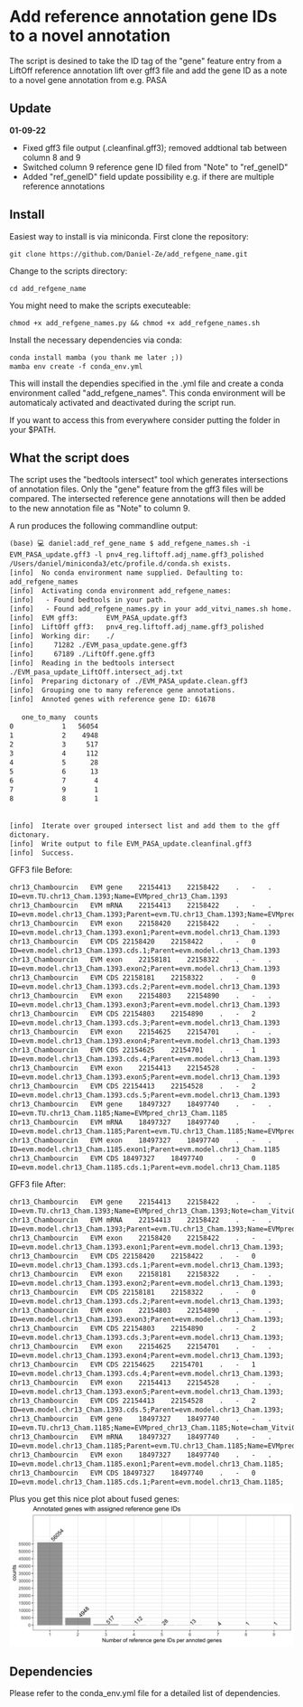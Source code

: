 # Add reference annotation gene IDs to a novel annotation
The script is desined to take the ID tag of the "gene" feature entry from a LiftOff reference annotation lift over gff3 file and add the gene ID as a note to a novel gene annotation from e.g. PASA

## Update
**01-09-22**
  - Fixed gff3 file output (.cleanfinal.gff3); removed addtional tab between column 8 and 9
  - Switched column 9 reference gene ID filed from "Note" to "ref_geneID"
  - Added "ref_geneID" field update possibility e.g. if there are multiple reference annotations

## Install
Easiest way to install is via miniconda. First clone the repository:

```
git clone https://github.com/Daniel-Ze/add_refgene_name.git
```

Change to the scripts directory:

```
cd add_refgene_name
```
You might need to make the scripts executeable:

```
chmod +x add_refgene_names.py && chmod +x add_refgene_names.sh
```

Install the necessary dependencies via conda:

```
conda install mamba (you thank me later ;))
mamba env create -f conda_env.yml
```

This will install the dependies specified in the .yml file and create a conda environment called "add_refgene_names".
This conda environment will be automaticaly activated and deactivated during the script run.

If you want to access this from everywhere consider putting the folder in your $PATH.

## What the script does
The script uses the "bedtools intersect" tool which generates intersections of annotation files.
Only the "gene" feature from the gff3 files will be compared. The intersected reference gene annotations will then be added to the new annotation file as "Note" to column 9.

A run produces the following commandline output:
```
(base) 💻 daniel:add_ref_gene_name $ add_refgene_names.sh -i EVM_PASA_update.gff3 -l pnv4_reg.liftoff.adj_name.gff3_polished 
/Users/daniel/miniconda3/etc/profile.d/conda.sh exists.
[info]  No conda environment name supplied. Defaulting to: add_refgene_names
[info]  Activating conda environment add_refgene_names:
[info]   - Found bedtools in your path.
[info]   - Found add_refgene_names.py in your add_vitvi_names.sh home.
[info]  EVM gff3:       EVM_PASA_update.gff3
[info]  LiftOff gff3:   pnv4_reg.liftoff.adj_name.gff3_polished
[info]  Working dir:    ./
[info]     71282 ./EVM_pasa_update.gene.gff3
[info]     67189 ./LiftOff.gene.gff3
[info]  Reading in the bedtools intersect ./EVM_pasa_update_LiftOff.intersect_adj.txt
[info]  Preparing dictonary of ./EVM_PASA_update.clean.gff3
[info]  Grouping one to many reference gene annotations.
[info]  Annoted genes with reference gene ID: 61678

   one_to_many  counts
0            1   56054
1            2    4948
2            3     517
3            4     112
4            5      28
5            6      13
6            7       4
7            9       1
8            8       1


[info]  Iterate over grouped intersect list and add them to the gff dictonary.
[info]  Write output to file EVM_PASA_update.cleanfinal.gff3
[info]  Success.
```

GFF3 file Before:
```
chr13_Chambourcin	EVM	gene	22154413	22158422	.	-	.	ID=evm.TU.chr13_Cham.1393;Name=EVMpred_chr13_Cham.1393
chr13_Chambourcin	EVM	mRNA	22154413	22158422	.	-	.	ID=evm.model.chr13_Cham.1393;Parent=evm.TU.chr13_Cham.1393;Name=EVMpred_chr13_Cham.1393
chr13_Chambourcin	EVM	exon	22158420	22158422	.	-	.	ID=evm.model.chr13_Cham.1393.exon1;Parent=evm.model.chr13_Cham.1393
chr13_Chambourcin	EVM	CDS	22158420	22158422	.	-	0	ID=evm.model.chr13_Cham.1393.cds.1;Parent=evm.model.chr13_Cham.1393
chr13_Chambourcin	EVM	exon	22158181	22158322	.	-	.	ID=evm.model.chr13_Cham.1393.exon2;Parent=evm.model.chr13_Cham.1393
chr13_Chambourcin	EVM	CDS	22158181	22158322	.	-	0	ID=evm.model.chr13_Cham.1393.cds.2;Parent=evm.model.chr13_Cham.1393
chr13_Chambourcin	EVM	exon	22154803	22154890	.	-	.	ID=evm.model.chr13_Cham.1393.exon3;Parent=evm.model.chr13_Cham.1393
chr13_Chambourcin	EVM	CDS	22154803	22154890	.	-	2	ID=evm.model.chr13_Cham.1393.cds.3;Parent=evm.model.chr13_Cham.1393
chr13_Chambourcin	EVM	exon	22154625	22154701	.	-	.	ID=evm.model.chr13_Cham.1393.exon4;Parent=evm.model.chr13_Cham.1393
chr13_Chambourcin	EVM	CDS	22154625	22154701	.	-	1	ID=evm.model.chr13_Cham.1393.cds.4;Parent=evm.model.chr13_Cham.1393
chr13_Chambourcin	EVM	exon	22154413	22154528	.	-	.	ID=evm.model.chr13_Cham.1393.exon5;Parent=evm.model.chr13_Cham.1393
chr13_Chambourcin	EVM	CDS	22154413	22154528	.	-	2	ID=evm.model.chr13_Cham.1393.cds.5;Parent=evm.model.chr13_Cham.1393
chr13_Chambourcin	EVM	gene	18497327	18497740	.	-	.	ID=evm.TU.chr13_Cham.1185;Name=EVMpred_chr13_Cham.1185
chr13_Chambourcin	EVM	mRNA	18497327	18497740	.	-	.	ID=evm.model.chr13_Cham.1185;Parent=evm.TU.chr13_Cham.1185;Name=EVMpred_chr13_Cham.1185
chr13_Chambourcin	EVM	exon	18497327	18497740	.	-	.	ID=evm.model.chr13_Cham.1185.exon1;Parent=evm.model.chr13_Cham.1185
chr13_Chambourcin	EVM	CDS	18497327	18497740	.	-	0	ID=evm.model.chr13_Cham.1185.cds.1;Parent=evm.model.chr13_Cham.1185
```

GFF3 file After:
```
chr13_Chambourcin	EVM	gene	22154413	22158422	.	-	.		ID=evm.TU.chr13_Cham.1393;Name=EVMpred_chr13_Cham.1393;Note=cham_Vitvi06g01843;
chr13_Chambourcin	EVM	mRNA	22154413	22158422	.	-	.		ID=evm.model.chr13_Cham.1393;Parent=evm.TU.chr13_Cham.1393;Name=EVMpred_chr13_Cham.1393;
chr13_Chambourcin	EVM	exon	22158420	22158422	.	-	.		ID=evm.model.chr13_Cham.1393.exon1;Parent=evm.model.chr13_Cham.1393;
chr13_Chambourcin	EVM	CDS	22158420	22158422	.	-	0		ID=evm.model.chr13_Cham.1393.cds.1;Parent=evm.model.chr13_Cham.1393;
chr13_Chambourcin	EVM	exon	22158181	22158322	.	-	.		ID=evm.model.chr13_Cham.1393.exon2;Parent=evm.model.chr13_Cham.1393;
chr13_Chambourcin	EVM	CDS	22158181	22158322	.	-	0		ID=evm.model.chr13_Cham.1393.cds.2;Parent=evm.model.chr13_Cham.1393;
chr13_Chambourcin	EVM	exon	22154803	22154890	.	-	.		ID=evm.model.chr13_Cham.1393.exon3;Parent=evm.model.chr13_Cham.1393;
chr13_Chambourcin	EVM	CDS	22154803	22154890	.	-	2		ID=evm.model.chr13_Cham.1393.cds.3;Parent=evm.model.chr13_Cham.1393;
chr13_Chambourcin	EVM	exon	22154625	22154701	.	-	.		ID=evm.model.chr13_Cham.1393.exon4;Parent=evm.model.chr13_Cham.1393;
chr13_Chambourcin	EVM	CDS	22154625	22154701	.	-	1		ID=evm.model.chr13_Cham.1393.cds.4;Parent=evm.model.chr13_Cham.1393;
chr13_Chambourcin	EVM	exon	22154413	22154528	.	-	.		ID=evm.model.chr13_Cham.1393.exon5;Parent=evm.model.chr13_Cham.1393;
chr13_Chambourcin	EVM	CDS	22154413	22154528	.	-	2		ID=evm.model.chr13_Cham.1393.cds.5;Parent=evm.model.chr13_Cham.1393;
chr13_Chambourcin	EVM	gene	18497327	18497740	.	-	.		ID=evm.TU.chr13_Cham.1185;Name=EVMpred_chr13_Cham.1185;Note=cham_Vitvi03g00850;
chr13_Chambourcin	EVM	mRNA	18497327	18497740	.	-	.		ID=evm.model.chr13_Cham.1185;Parent=evm.TU.chr13_Cham.1185;Name=EVMpred_chr13_Cham.1185;
chr13_Chambourcin	EVM	exon	18497327	18497740	.	-	.		ID=evm.model.chr13_Cham.1185.exon1;Parent=evm.model.chr13_Cham.1185;
chr13_Chambourcin	EVM	CDS	18497327	18497740	.	-	0		ID=evm.model.chr13_Cham.1185.cds.1;Parent=evm.model.chr13_Cham.1185;
```
Plus you get this nice plot about fused genes:
![title](https://github.com/Daniel-Ze/add_refgene_name/blob/main/plot.png?raw=true)

## Dependencies
Please refer to the conda_env.yml file for a detailed list of dependencies.

